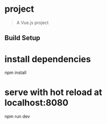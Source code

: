 # project

> A Vue.js project

## Build Setup


# install dependencies
npm install

# serve with hot reload at localhost:8080
npm run dev

